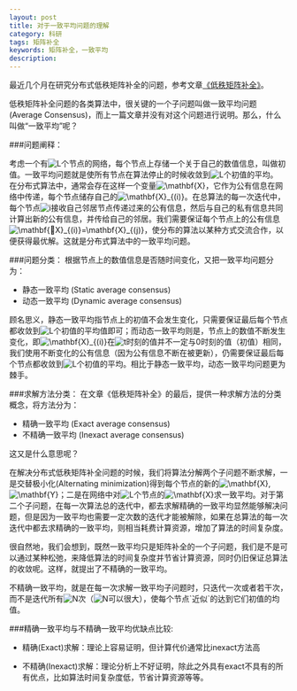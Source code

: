 ```yaml
---
layout: post
title: 对于一致平均问题的理解
category: 科研
tags: 矩阵补全
keywords: 矩阵补全，一致平均
description: 
---
```



最近几个月在研究分布式低秩矩阵补全的问题，参考文章[《低秩矩阵补全》][1]。

低秩矩阵补全问题的各类算法中，很关键的一个子问题叫做一致平均问题(Average Consensus)，而上一篇文章并没有对这个问题进行说明。那么，什么叫做“一致平均”呢？


###问题阐释：
<div>考虑一个有<img src="http://latex.codecogs.com/gif.latex?L" title="L" />个节点的网络，每个节点上存储一个关于自己的数值信息，叫做初值。一致平均问题就是使所有节点在算法停止的时候收敛到<img src="http://latex.codecogs.com/gif.latex?L" title="L" />个初值的平均。
</div>

<div>在分布式算法中，通常会存在这样一个变量<img src="http://latex.codecogs.com/gif.latex?\mathbf{X}" title="\mathbf{X}" />，它作为公有信息在网络中传递，每个节点储存自己的<img src="http://latex.codecogs.com/gif.latex?\mathbf{X}_{(i)}" title="\mathbf{X}_{(i)}" />。在总算法的每一次迭代中，每个节点<img src="http://latex.codecogs.com/gif.latex?i" title="i" />接收自己邻居节点传递过来的公有信息，然后与自己的私有信息共同计算出新的公有信息，并传给自己的邻居。我们需要保证每个节点上的公有信息<img src="http://latex.codecogs.com/gif.latex?\mathbf{X}_{(i)}=\mathbf{X}_{(j)}" title="\mathbf{X}_{(i)}=\mathbf{X}_{(j)}" />，使分布的算法以某种方式交流合作，以便获得最优解。这就是分布式算法中的一致平均问题。</div>

###问题分类：
根据节点上的数值信息是否随时间变化，又把一致平均问题分为：

- 静态一致平均 (Static average consensus)
- 动态一致平均 (Dynamic average consensus)

<div>
顾名思义，静态一致平均指节点上的初值不会发生变化，只需要保证最后每个节点都收敛到<img src="http://latex.codecogs.com/gif.latex?L" title="L" />个初值的平均值即可；而动态一致平均则是，节点上的数值不断发生变化，即<img src="http://latex.codecogs.com/gif.latex?\mathbf{X}_{(i)}" title="\mathbf{X}_{(i)}" />在<img src="http://latex.codecogs.com/gif.latex?t" title="t" />时刻的值并不一定与0时刻的值（初值）相同，我们使用不断变化的公有信息（因为公有信息不断在被更新），仍需要保证最后每个节点都收敛到<img src="http://latex.codecogs.com/gif.latex?L" title="L" />个初值的平均。相比于静态一致平均，动态一致平均问题更为棘手。
</div>

###求解方法分类：
在文章《低秩矩阵补全》的最后，提供一种求解方法的分类概念，将方法分为：

- 精确一致平均 (Exact average consensus)
- 不精确一致平均 (Inexact average consensus)

这又是什么意思呢？

<div>
在解决分布式低秩矩阵补全问题的时候，我们将算法分解两个子问题不断求解，一是交替极小化(Alternating minimization)得到每个节点的新的<img src="http://latex.codecogs.com/gif.latex?\mathbf{X}" title="\mathbf{X}" />,<img src="http://latex.codecogs.com/gif.latex?\mathbf{Y}" title="\mathbf{Y}" />；二是在网络中对<img src="http://latex.codecogs.com/gif.latex?L" title="L" />个节点的<img src="http://latex.codecogs.com/gif.latex?\mathbf{X}" title="\mathbf{X}" />求一致平均。对于第二个子问题，在每一次算法总的迭代中，都去求解精确的一致平均显然能够解决问题，但是因为一致平均也需要一定次数的迭代才能被解除，如果在总算法的每一次迭代中都去求精确的一致平均，则相当耗费计算资源，增加了算法的时间复杂度。
</div>

很自然地，我们会想到，既然一致平均只是矩阵补全的一个子问题，我们是不是可以通过某种松弛，来降低算法的时间复杂度并节省计算资源，同时仍旧保证总算法的收敛呢。这样，就提出了不精确的一致平均。

<div>
不精确一致平均，就是在每一次求解一致平均子问题时，只迭代一次或者若干次，而不是迭代所有<img src="http://latex.codecogs.com/gif.latex?N" title="N" />次（<img src="http://latex.codecogs.com/gif.latex?N" title="N" />可以很大），使每个节点`近似`的达到它们初值的均值。
</div>

###精确一致平均与不精确一致平均优缺点比较:

- 精确(Exact)求解：理论上容易证明，但计算代价通常比inexact方法高
- 不精确(Inexact)求解：理论分析上不好证明，除此之外具有exact不具有的所有优点，比如算法时间复杂度低，节省计算资源等等。

  [1]: http://painterlin.com/2014/07/25/matrix-completion.html
